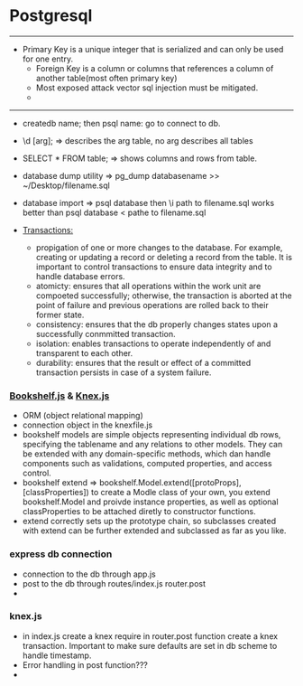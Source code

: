 # Postgresql  

---  

* Primary Key is a unique integer that is serialized and can only be used for one entry.  
  * Foreign Key is a column or columns that references a column of another table(most often primary key)  
  * Most exposed attack vector sql injection  must be mitigated.  
  * 

---  

  * createdb name;  then psql name: go to connect to db.  
  * \d [arg]; => describes the arg table, no arg describes all tables  
  * SELECT * FROM table; => shows columns and rows from table.  
  * database dump utility => pg_dump  databasename >> ~/Desktop/filename.sql  
  * database import => psql database  then \i path to filename.sql  works better than psql database < pathe to filename.sql  
  
  * [Transactions:](http://www.tutorialspoint.com/postgresql/postgresql_transactions.htm)  
    * propigation of one or more changes to the database. For example, creating or updating a record or deleting a record from the table. It is important to control transactions to ensure data integrity and to handle database errors.  
    * atomicty: ensures that all operations within the work unit are compoeted successfully; otherwise, the transaction is aborted at the point of failure and previous operations are rolled back to their former state.  
    * consistency: ensures that the db properly changes states upon a successfully conmmitted transaction.  
    * isolation: enables transactions to operate independently of and transparent to each other.  
    * durability: ensures that the result or effect of a committed transaction persists in case of a system failure.  

### [Bookshelf.js](http://bookshelfjs.org/) & [Knex.js](http://bookshelfjs.org/)  
  * ORM (object relational mapping)  
  * connection object in the knexfile.js  
  * bookshelf models are simple objects representing individual db rows, specifying the tablename and any relations to other models. They can be extended with any domain-specific methods, which dan handle components such as validations, computed properties, and access control.  
  * bookshelf extend => bookshelf.Model.extend([protoProps], [classProperties])  to create a Modle class of your own, you extend bookshelf.Model and proivde instance properties, as well as optional classProperties to be attached diretly to constructor functions.  
  * extend correctly sets up the prototype chain, so subclasses created with extend can be further extended and subclassed as far as you like.  
  
### express db connection  

  * connection to the db through app.js  
  * post to the db through routes/index.js router.post  
  * 

### knex.js  

  * in index.js create a knex require in router.post function create a knex transaction.  Important to make sure defaults are set in db scheme to handle timestamp.
  * Error handling in post function???  
  * 

